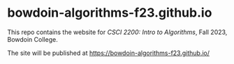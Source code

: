 # bowdoin-algorithms-f23.github.io

This repo contains the website for *CSCI 2200: Intro to Algorithms*, Fall 2023, Bowdoin College.

The site will be published at https://bowdoin-algorithms-f23.github.io/
